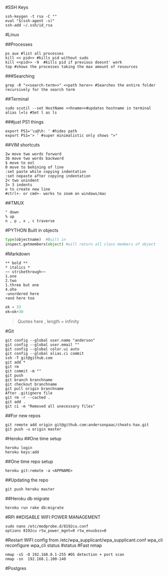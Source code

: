 #SSH Keys

```
ssh-keygen -t rsa -C ""
eval "$(ssh-agent -s)"
ssh-add ~/.ssh/id_rsa
```
#Linux


##Processes
```
ps aux #list all processes
kill << pid>> #kills pid without sudo
kill <<pid>> -9  #kills pid if previous doesnt' work
top #shows the processes taking the max amount of resources
```
###Searching
```
grep -R "<<search-term>>" <<path here>> #Searches the entire folder recursively for the search term

```
##Terminal
```
sudo scutil --set HostName <<hname>>#updates hostname in terminal
alias l=ls #Set l as ls
```
###just PS1 things
```
export PS1='\u@\h: ' #hides path
export PS1='> ' #super minimalistic only shows ">"
```
	
##VIM shortcuts
```
2w move two words forward
3b move two words backword
$ move to eol
0 move to behining of line
:set paste while copying indentation
:set nopaste after copying indentation
2< two unindent
3> 3 indents
o to create new line
#ctrl+- or cmd+- works to zoom on windows/mac
```
##TMUX
```
" down
% up
n , p , x , c traverse
```
#PYTHON
Built in objects
```Python
type(objectname)  #Built in 
inspect.getmembers(object) #will return all class members of object
```

#Markdown
```
** bold **
* italics *
~~ strikethrough~~
1.one
2.two
1.three but one
4.oho
-unordered here
+and here too
```
```python 
ok = 33
ok=ok+30
```
>Quotes here , length = infinity

#Git
```
git config --global user.name "anderson"
git config --global user.email ""
git config --global color.ui auto
git config --global alias.ci commit
ssh -T git@github.com
git add *
git rm 
git commit -m ""
git push
git branch branchname
git checkout branchname
git pull origin branchname
After .gitignore file
git rm -r --cached .
git add .
git ci -m "Removed all unecessary files"
```
##For new repos
```
git remote add origin git@github.com:andersonpaac/cheats-hax.git
git push -u origin master
```
#Heroku
##One time setup
```
heroku login
heroku keys:add
```
##One time repo setup
```
heroku git:remote -a <APPNAME>
```
##Updating the repo
```
git push heroku master
```
##Heroku db migrate
```
heroku run rake db:migrate
```

#RPi
##DISABLE WIFI POWER MANAGEMENT
```
sudo nano /etc/modprobe.d/8192cu.conf
options 8192cu rtw_power_mgnt=0 rtw_enusbss=0
```
#Restart WIFI config from /etc/wpa_supplicant/wpa_supplicant.conf
wpa_cli reconfigure
wpa_cli status #status
#Fast nmap
```
nmap -sS -O 192.168.0.1-255 #OS detection + port scan
nmap -sn  192.168.1.100-140
```

#Postgres
```
	

```
